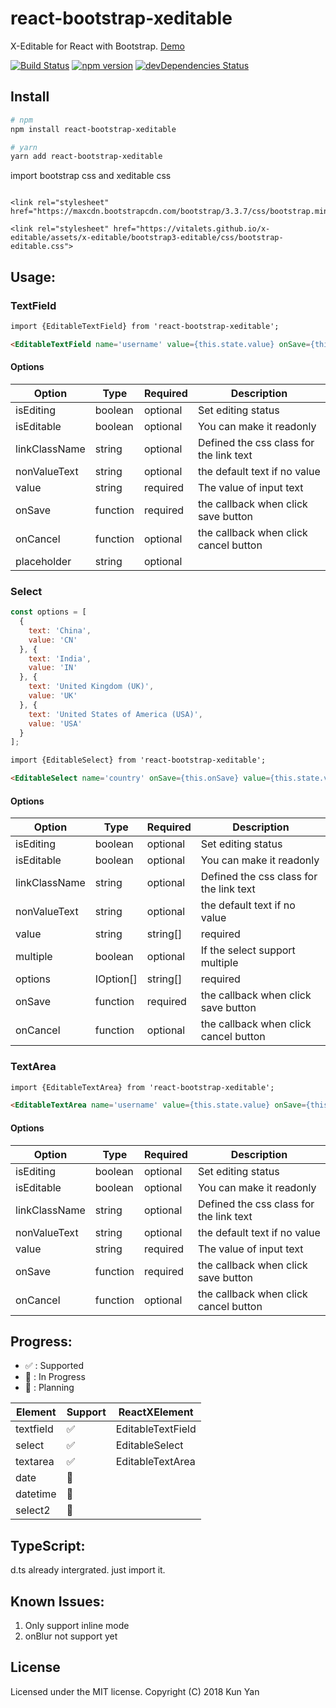 # react-bootstrap-xeditable

X-Editable for React with Bootstrap.  [Demo](https://yankun.org/react-bootstrap-xeditable/)

[![Build Status](https://travis-ci.org/kunyan/react-bootstrap-xeditable.svg?branch=master)](https://travis-ci.org/kunyan/react-bootstrap-xeditable)
[![npm version](https://badge.fury.io/js/react-bootstrap-xeditable.svg)](https://badge.fury.io/js/react-bootstrap-xeditable)
[![devDependencies Status](https://david-dm.org/kunyan/react-bootstrap-xeditable/dev-status.svg)](https://david-dm.org/kunyan/react-bootstrap-xeditable?type=dev)

## Install

```bash
# npm
npm install react-bootstrap-xeditable

# yarn
yarn add react-bootstrap-xeditable
```

import bootstrap css and xeditable css
```

<link rel="stylesheet" href="https://maxcdn.bootstrapcdn.com/bootstrap/3.3.7/css/bootstrap.min.css">

<link rel="stylesheet" href="https://vitalets.github.io/x-editable/assets/x-editable/bootstrap3-editable/css/bootstrap-editable.css">
```

## Usage:

### TextField
```html
import {EditableTextField} from 'react-bootstrap-xeditable';

<EditableTextField name='username' value={this.state.value} onSave={this.onSave} placeholder='Please input your username'/>
```
#### Options
| Option | Type | Required | Description |
| ------| ------ | ------ |------ |
| isEditing| boolean | optional | Set editing status |
| isEditable| boolean | optional | You can make it readonly |
| linkClassName| string | optional | Defined the css class for the link text |
| nonValueText| string | optional | the default text if no value |
| value| string | required | The value of input text |
| onSave| function | required | the callback when click save button |
| onCancel| function | optional | the callback when click cancel button |
| placeholder | string | optional| |


### Select
```javascript
const options = [
  {
    text: 'China',
    value: 'CN'
  }, {
    text: 'India',
    value: 'IN'
  }, {
    text: 'United Kingdom (UK)',
    value: 'UK'
  }, {
    text: 'United States of America (USA)',
    value: 'USA'
  }
];
```
```html
import {EditableSelect} from 'react-bootstrap-xeditable';

<EditableSelect name='country' onSave={this.onSave} value={this.state.value} options={options}/>
```

#### Options
| Option | Type | Required | Description |
| ------| ------ | ------ |------ |
| isEditing| boolean | optional | Set editing status |
| isEditable| boolean | optional | You can make it readonly |
| linkClassName| string | optional | Defined the css class for the link text |
| nonValueText| string | optional | the default text if no value |
| value| string | string[] | required | The value of input text |
| multiple| boolean | optional | If the select support multiple |
| options| IOption[] | string[] | required | The options |
| onSave| function | required | the callback when click save button |
| onCancel| function | optional | the callback when click cancel button |


### TextArea
```html
import {EditableTextArea} from 'react-bootstrap-xeditable';

<EditableTextArea name='username' value={this.state.value} onSave={this.onSave} placeholder='Please input your username'/>
```

#### Options
| Option | Type | Required | Description |
| ------| ------ | ------ |------ |
| isEditing| boolean | optional | Set editing status |
| isEditable| boolean | optional | You can make it readonly |
| linkClassName| string | optional | Defined the css class for the link text |
| nonValueText| string | optional | the default text if no value |
| value| string | required | The value of input text |
| onSave| function | required | the callback when click save button |
| onCancel| function | optional | the callback when click cancel button |

## Progress:
* :white_check_mark: : Supported
* :runner: : In Progress
* :thought_balloon: : Planning

| Element | Support | ReactXElement |
| ------| ------ | ------ |
| textfield| :white_check_mark: | EditableTextField |
| select| :white_check_mark: | EditableSelect |
| textarea| :white_check_mark: | EditableTextArea |
| date| :thought_balloon: |  &nbsp; |
| datetime| :thought_balloon: | &nbsp; |
| select2| :thought_balloon: | &nbsp; |

## TypeScript:
d.ts already intergrated. just import it.

## Known Issues:

1. Only support inline mode
2. onBlur not support yet


## License
Licensed under the MIT license.
Copyright (C) 2018 Kun Yan
